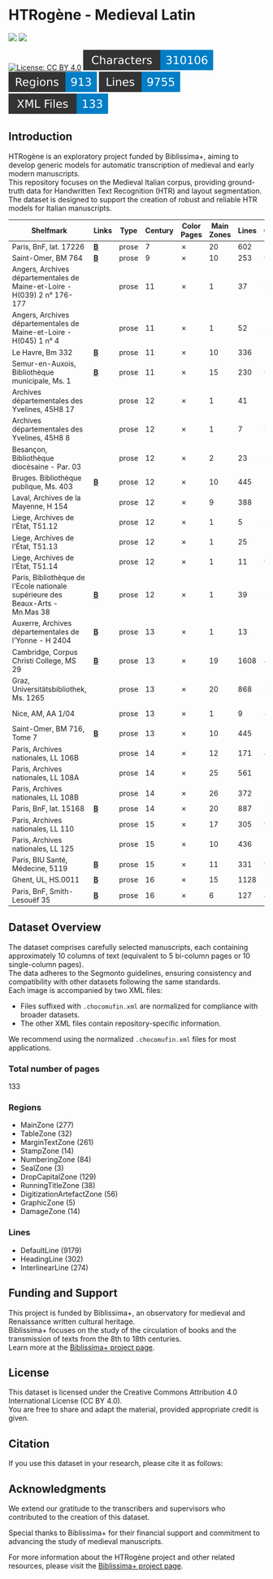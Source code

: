 # HTRogène - Medieval Latin

<img src="https://projet.biblissima.fr/sites/default/files/logos/biblissima-baseline-sombre-france2030.png" height="150px" />
<img src="https://projet.biblissima.fr/sites/default/files/styles/large_600x600_/public/2024-08/illustration-htrogene-carre.png" height="150px" />

[![License: CC BY 4.0](https://img.shields.io/badge/License-CC%20BY%204.0-lightgrey.svg)](https://creativecommons.org/licenses/by/4.0/)
![characters badge](badges/characters.svg) ![regions badge](badges/regions.svg) ![lines badge](badges/lines.svg) ![files badge](badges/files.svg)

## Introduction

HTRogène is an exploratory project funded by Biblissima+, aiming to develop generic models for automatic transcription of medieval and early modern manuscripts.  
This repository focuses on the Medieval Italian corpus, providing ground-truth data for Handwritten Text Recognition (HTR) and layout segmentation.  
The dataset is designed to support the creation of robust and reliable HTR models for Italian manuscripts.

| Shelfmark                                                                      | Links                                              | Type   |   Century | Color Pages   |   Main Zones |   Lines |   Characters | Genre                 |
|--------------------------------------------------------------------------------|----------------------------------------------------|--------|-----------|---------------|--------------|---------|--------------|-----------------------|
| Paris, BnF, lat. 17226                                                         | [**B**](https://data.biblissima.fr/w/Item:Q62268)  | prose  |         7 | ✗             |           20 |     602 |         7085 | Narratives            |
| Saint-Omer, BM 764                                                             | [**B**](https://data.biblissima.fr/entity/Q242928) | prose  |         9 | ✗             |           10 |     253 |         9582 | Narratives            |
| Angers, Archives départementales de Maine-et-Loire - H(039) 2 n° 176-177       |                                                    | prose  |        11 | ✗             |            1 |      37 |         3341 | Documents of practice |
| Angers, Archives départementales de Maine-et-Loire - H(045) 1 n° 4             |                                                    | prose  |        11 | ✗             |            1 |      52 |         2776 | Documents of practice |
| Le Havre, Bm 332                                                               | [**B**](https://data.biblissima.fr/w/Item:Q241805) | prose  |        11 | ✗             |           10 |     336 |        13387 | Narratives            |
| Semur-en-Auxois, Bibliothèque municipale, Ms. 1                                | [**B**](https://data.biblissima.fr/entity/Q208062) | prose  |        11 | ✗             |           15 |     230 |         9555 | Narratives            |
| Archives départementales des Yvelines, 45H8 17                                 |                                                    | prose  |        12 | ✗             |            1 |      41 |         1662 | Documents of practice |
| Archives départementales des Yvelines, 45H8 8                                  |                                                    | prose  |        12 | ✗             |            1 |       7 |          350 | Documents of practice |
| Besançon, Bibliothèque diocésaine - Par. 03                                    |                                                    | prose  |        12 | ✗             |            2 |      23 |         2163 | Documents of practice |
| Bruges. Bibliothèque publique, Ms. 403                                         | [**B**](https://data.biblissima.fr/w/Item:Q312351) | prose  |        12 | ✗             |           10 |     445 |        16693 | Narratives            |
| Laval, Archives de la Mayenne, H 154                                           |                                                    | prose  |        12 | ✗             |            9 |     388 |        10372 | Documents of practice |
| Liege, Archives de l'État, T51.12                                              |                                                    | prose  |        12 | ✗             |            1 |       5 |          295 | Documents of practice |
| Liege, Archives de l'État, T51.13                                              |                                                    | prose  |        12 | ✗             |            1 |      25 |         1925 | Documents of practice |
| Liege, Archives de l'État, T51.14                                              |                                                    | prose  |        12 | ✗             |            1 |      11 |          913 | Documents of practice |
| Paris, Bibliothèque de l'Ecole nationale supérieure des Beaux-Arts - Mn.Mas 38 | [**B**](https://data.biblissima.fr/w/Item:Q403823) | prose  |        12 | ✗             |            1 |      39 |         2130 | Documents of practice |
| Auxerre, Archives départementales de l'Yonne - H 2404                          | [**B**](https://data.biblissima.fr/w/Item:Q208407) | prose  |        13 | ✗             |            1 |      13 |         1086 | Documents of practice |
| Cambridge, Corpus Christi College, MS 29                                       | [**B**](https://data.biblissima.fr/entity/Q210652) | prose  |        13 | ✗             |           19 |    1608 |        41477 | Narratives            |
| Graz, Universitätsbibliothek, Ms. 1265                                         |                                                    | prose  |        13 | ✗             |           20 |     868 |        33793 | Treatises             |
| Nice, AM, AA 1/04                                                              |                                                    | prose  |        13 | ✗             |            1 |       9 |          811 | Documents of practice |
| Saint-Omer, BM 716, Tome 7                                                     | [**B**](https://data.biblissima.fr/w/Item:Q252687) | prose  |        13 | ✗             |           10 |     445 |        16780 | Narratives            |
| Paris, Archives nationales, LL 106B                                            |                                                    | prose  |        14 | ✗             |           12 |     171 |         4359 | Documents of practice |
| Paris, Archives nationales, LL 108A                                            |                                                    | prose  |        14 | ✗             |           25 |     561 |        15275 | Documents of practice |
| Paris, Archives nationales, LL 108B                                            |                                                    | prose  |        14 | ✗             |           26 |     372 |        12401 | Documents of practice |
| Paris, BnF, lat. 15168                                                         | [**B**](https://data.biblissima.fr/w/Item:Q61002)  | prose  |        14 | ✗             |           20 |     887 |        28072 | Treatises             |
| Paris, Archives nationales, LL 110                                             |                                                    | prose  |        15 | ✗             |           17 |     305 |         9405 | Documents of practice |
| Paris, Archives nationales, LL 125                                             |                                                    | prose  |        15 | ✗             |           10 |     436 |        18555 | Documents of practice |
| Paris, BIU Santé, Médecine, 5119                                               | [**B**](https://data.biblissima.fr/w/Item:Q180306) | prose  |        15 | ✗             |           11 |     331 |         9880 | Treatises             |
| Ghent, UL, HS.0011                                                             | [**B**](https://data.biblissima.fr/entity/Q202605) | prose  |        16 | ✗             |           15 |    1128 |        31383 | Treatises             |
| Paris, BnF, Smith-Lesouëf 35                                                   | [**B**](https://data.biblissima.fr/w/Item:Q106141) | prose  |        16 | ✗             |            6 |     127 |         4600 | Treatises             |

## Dataset Overview

The dataset comprises carefully selected manuscripts, each containing approximately 10 columns of text (equivalent to 5 bi-column pages or 10 single-column pages).  
The data adheres to the Segmonto guidelines, ensuring consistency and compatibility with other datasets following the same standards.  
Each image is accompanied by two XML files:

- Files suffixed with `.chocomufin.xml` are normalized for compliance with broader datasets.
- The other XML files contain repository-specific information.

We recommend using the normalized `.chocomufin.xml` files for most applications.


### Total number of pages

133

### Regions

- MainZone (277)
- TableZone (32)
- MarginTextZone (261)
- StampZone (14)
- NumberingZone (84)
- SealZone (3)
- DropCapitalZone (129)
- RunningTitleZone (38)
- DigitizationArtefactZone (56)
- GraphicZone (5)
- DamageZone (14)

### Lines

- DefaultLine (9179)
- HeadingLine (302)
- InterlinearLine (274)


## Funding and Support

This project is funded by Biblissima+, an observatory for medieval and Renaissance written cultural heritage.  
Biblissima+ focuses on the study of the circulation of books and the transmission of texts from the 8th to 18th centuries.  
Learn more at the [Biblissima+ project page](https://projet.biblissima.fr/fr/appels-projets/projets-retenus/htrogene).

## License

This dataset is licensed under the Creative Commons Attribution 4.0 International License (CC BY 4.0).  
You are free to share and adapt the material, provided appropriate credit is given.

## Citation

If you use this dataset in your research, please cite it as follows:

<!--Alba, Rachele; Rubin, Giorgia. (2023). HTRogene, Medieval Italian corpus of ground-truth for Handwritten Text Recognition and Layout Segmentation. Zenodo. https://doi.org/10.5281/zenodo.8272728-->


## Acknowledgments

We extend our gratitude to the transcribers and supervisors who contributed to the creation of this dataset.  

Special thanks to Biblissima+ for their financial support and commitment to advancing the study of medieval manuscripts.

For more information about the HTRogène project and other related resources, please visit the [Biblissima+ project page](https://projet.biblissima.fr/fr/appels-projets/projets-retenus/htrogene).
